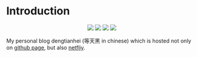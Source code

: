 # Introduction
<p align="center">
<img src="https://img.shields.io/github/last-commit/Sunnycheey/Sunnycheey.github.io?style=for-the-badge" />
<img src="https://img.shields.io/github/commit-activity/m/Sunnycheey/Sunnycheey.github.io?style=for-the-badge" />
<img src="https://img.shields.io/badge/TOTAL%20POST-           5-blue?style=for-the-badge" />
<img src="https://img.shields.io/github/languages/code-size/Sunnycheey/Sunnycheey.github.io?style=for-the-badge" />
</p>


My personal blog dengtianhei (等天黑 in chinese) which is hosted not only on [github page]((www.sunnycheey.github.io)), but also [netfliy](www.dengtianhei.netlify.com).
